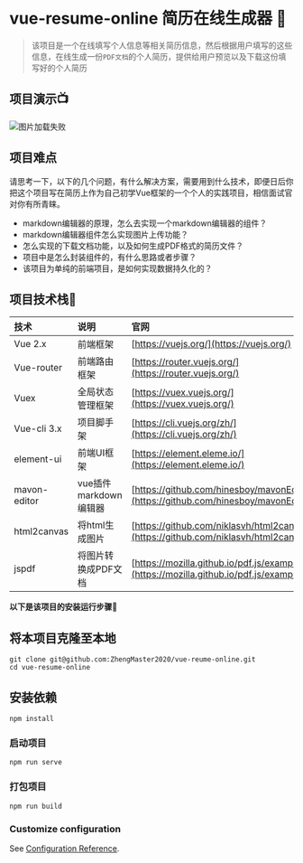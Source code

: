 # vue-resume-online  简历在线生成器 :page_with_curl:

> 该项目是一个在线填写个人信息等相关简历信息，然后根据用户填写的这些信息，在线生成一份`PDF文档`的个人简历，提供给用户预览以及下载这份填写好的个人简历



## 项目演示:tv:

![图片加载失败](https://user-gold-cdn.xitu.io/2020/6/16/172bdcee311e32a7?imageslim)

## 项目难点
请思考一下，以下的几个问题，有什么解决方案，需要用到什么技术，即便日后你把这个项目写在简历上作为自己初学Vue框架的一个个人的实践项目，相信面试官对你有所青睐。

+ markdown编辑器的原理，怎么去实现一个markdown编辑器的组件？
+ markdown编辑器组件怎么实现图片上传功能？
+ 怎么实现的下载文档功能，以及如何生成PDF格式的简历文件？
+ 项目中是怎么封装组件的，有什么思路或者步骤？
+ 该项目为单纯的前端项目，是如何实现数据持久化的？

## 项目技术栈:black_flag:

| 技术         | 说明                   | 官网                                                                                     |
| :----------- | :--------------------- | :--------------------------------------------------------------------------------------- |
| Vue 2.x      | 前端框架               | [https://vuejs.org/](https://vuejs.org/)                                                 |
| Vue-router   | 前端路由框架           | [https://router.vuejs.org/](https://router.vuejs.org/)                                   |
| Vuex         | 全局状态管理框架       | [https://vuex.vuejs.org/](https://vuex.vuejs.org/)                                       |
| Vue-cli 3.x  | 项目脚手架             | [https://cli.vuejs.org/zh/](https://cli.vuejs.org/zh/)                                   |
| element-ui   | 前端UI框架             | [https://element.eleme.io/](https://element.eleme.io/)                                   |
| mavon-editor | vue插件 markdown编辑器 | [https://github.com/hinesboy/mavonEditor](https://github.com/hinesboy/mavonEditor)       |
| html2canvas  | 将html生成图片         | [https://github.com/niklasvh/html2canvas](https://github.com/niklasvh/html2canvas)       |
| jspdf        | 将图片转换成PDF文档    | [https://mozilla.github.io/pdf.js/examples/](https://mozilla.github.io/pdf.js/examples/) |

**以下是该项目的安装运行步骤**:arrow_down_small:

## 将本项目克隆至本地
```
git clone git@github.com:ZhengMaster2020/vue-reume-online.git
cd vue-resume-online
```

## 安装依赖
```
npm install
```

### 启动项目
```
npm run serve
```

### 打包项目
```
npm run build
```

### Customize configuration
See [Configuration Reference](https://cli.vuejs.org/config/).
